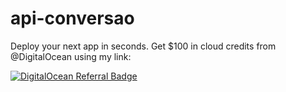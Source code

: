 # api-conversao

Deploy your next app in seconds. Get $100 in cloud credits from @DigitalOcean using my link:

[![DigitalOcean Referral Badge](https://web-platforms.sfo2.cdn.digitaloceanspaces.com/WWW/Badge%201.svg)](https://www.digitalocean.com/?refcode=f5d3873f5a03&utm_campaign=Referral_Invite&utm_medium=Referral_Program&utm_source=badge)
